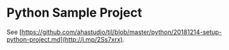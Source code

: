 # Python Sample Project

See [https://github.com/ahastudio/til/blob/master/python/20181214-setup-python-project.md](http://j.mp/2Ss7xrx).
